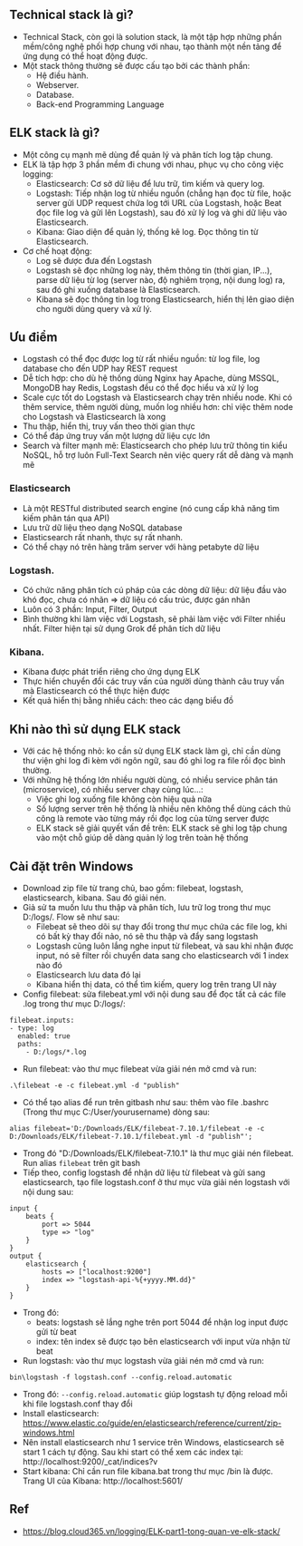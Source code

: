 ## Technical stack là gì?
- Technical Stack, còn gọi là solution stack, là một tập hợp những phần mềm/công nghệ phối hợp chung với nhau, tạo thành một nền tảng để ứng dụng có thể hoạt động được.
- Một stack thông thường sẽ được cấu tạo bởi các thành phần:
  + Hệ điều hành.
  + Webserver.
  + Database.
  + Back-end Programming Language

## ELK stack là gì?
- Một công cụ mạnh mẽ dùng để quản lý và phân tích log tập chung.
- ELK là tập hợp 3 phần mềm đi chung với nhau, phục vụ cho công việc logging:
  + Elasticsearch: Cơ sở dữ liệu để lưu trữ, tìm kiếm và query log.
  + Logstash: Tiếp nhận log từ nhiều nguồn (chẳng hạn đọc từ file, hoặc server gửi UDP request chứa log tới URL của Logstash, hoặc Beat đọc file log và gửi lên Logstash), sau đó xử lý log và ghi dữ liệu vào Elasticsearch.
  + Kibana: Giao diện để quản lý, thống kê log. Đọc thông tin từ Elasticsearch.
- Cơ chế hoạt động:
  + Log sẽ được đưa đến Logstash
  + Logstash sẽ đọc những log này, thêm thông tin (thời gian, IP...), parse dữ liệu từ log (server nào, độ nghiêm trọng, nội dung log) ra, sau đó ghi xuống database là Elasticsearch.
  + Kibana sẽ đọc thông tin log trong Elasticsearch, hiển thị lên giao diện cho người dùng query và xử lý.

## Ưu điểm
- Logstash có thể đọc được log từ rất nhiều nguồn: từ log file, log database cho đến UDP hay REST request
- Dễ tích hợp: cho dù hệ thống dùng Nginx hay Apache, dùng MSSQL, MongoDB hay Redis, Logstash đều có thể đọc hiểu và xử lý log
- Scale cực tốt do Logstash và Elasticsearch chạy trên nhiều node. Khi có thêm service, thêm người dùng, muốn log nhiều hơn: chỉ việc thêm node cho Logstash và Elasticsearch là xong
- Thu thập, hiển thị, truy vấn theo thời gian thực
- Có thể đáp ứng truy vấn một lượng dữ liệu cực lớn
- Search và filter mạnh mẽ: Elasticsearch cho phép lưu trữ thông tin kiểu NoSQL, hỗ trợ luôn Full-Text Search nên việc query rất dễ dàng và mạnh mẽ

### Elasticsearch
- Là một RESTful distributed search engine (nó cung cấp khả năng tìm kiếm phân tán qua API)
- Lưu trữ dữ liệu theo dạng NoSQL database
- Elasticsearch rất nhanh, thực sự rất nhanh.
- Có thể chạy nó trên hàng trăm server với hàng petabyte dữ liệu

### Logstash.
- Có chức năng phân tích cú pháp của các dòng dữ liệu: dữ liệu đầu vào khó đọc, chưa có nhãn => dữ liệu có cấu trúc, được gán nhãn
- Luôn có 3 phần: Input, Filter, Output
- Bình thường khi làm việc với Logstash, sẽ phải làm việc với Filter nhiều nhất. Filter hiện tại sử dụng Grok để phân tích dữ liệu

### Kibana.
- Kibana được phát triển riêng cho ứng dụng ELK
- Thực hiển chuyển đổi các truy vấn của người dùng thành câu truy vấn mà Elasticsearch có thể thực hiện được
- Kết quả hiển thị bằng nhiều cách: theo các dạng biểu đồ

## Khi nào thì sử dụng ELK stack
- Với các hệ thống nhỏ: ko cần sử dụng ELK stack làm gì, chỉ cần dùng thư viện ghi log đi kèm với ngôn ngữ, sau đó ghi log ra file rồi đọc bình thường.
- Với những hệ thống lớn nhiều người dùng, có nhiều service phân tán (microservice), có nhiều server chạy cùng lúc...:
  + Việc ghi log xuống file không còn hiệu quả nữa
  + Số lượng server trên hệ thống là nhiều nên không thể dùng cách thủ công là remote vào từng máy rồi đọc log của từng server được
  + ELK stack sẽ giải quyết vấn đề trên: ELK stack sẽ ghi log tập chung vào một chỗ giúp dễ dàng quản lý log trên toàn hệ thống

## Cài đặt trên Windows
- Download zip file từ trang chủ, bao gồm: filebeat, logstash, elasticsearch, kibana. Sau đó giải nén.
- Giả sử ta muốn lưu thu thập và phân tích, lưu trữ log trong thư mục D:/logs/. Flow sẽ như sau:
  + Filebeat sẽ theo dõi sự thay đổi trong thư mục chứa các file log, khi có bất kỳ thay đổi nảo, nó sẽ thu thập và đẩy sang logstash
  + Logstash cũng luôn lắng nghe input từ filebeat, và sau khi nhận được input, nó sẽ filter rồi chuyển data sang cho elasticsearch với 1 index nào đó
  + Elasticsearch lưu data đó lại
  + Kibana hiển thị data, có thể tìm kiếm, query log trên trang UI này
- Config filebeat: sửa filebeat.yml với nội dung sau để đọc tất cả các file .log trong thư mục D:/logs/:
```
filebeat.inputs:
- type: log
  enabled: true
  paths:
    - D:/logs/*.log
```
- Run filebeat: vào thư mục filebeat vừa giải nén mở cmd và run:
```
.\filebeat -e -c filebeat.yml -d "publish"
``` 
- Có thể tạo alias để run trên gitbash như sau: thêm vào file .bashrc (Trong thư mục C:/User/yourusername) dòng sau:
```
alias filebeat='D:/Downloads/ELK/filebeat-7.10.1/filebeat -e -c D:/Downloads/ELK/filebeat-7.10.1/filebeat.yml -d "publish"';
```
- Trong đó "D:/Downloads/ELK/filebeat-7.10.1" là thư mục giải nén filebeat. Run alias ```filebeat``` trên git bash
- Tiếp theo, config logstash để nhận dữ liệu từ filebeat và gửi sang elasticsearch, tạo file logstash.conf ở thư mục vừa giải nén logstash với nội dung sau:
```
input {
    beats {
        port => 5044
        type => "log"
    }
}
output {
    elasticsearch {
        hosts => ["localhost:9200"]
        index => "logstash-api-%{+yyyy.MM.dd}"
    }
}
```
- Trong đó:
  + beats: logstash sẽ lắng nghe trên port 5044 để nhận log input được gửi từ beat
  + index: tên index sẽ được tạo bên elasticsearch với input vừa nhận từ beat
- Run logstash: vào thư mục logstash vừa giải nén mở cmd và run:
```
bin\logstash -f logstash.conf --config.reload.automatic
```
- Trong đó: ```--config.reload.automatic``` giúp logstash tự động reload mỗi khi file logstash.conf thay đổi
- Install elasticsearch: https://www.elastic.co/guide/en/elasticsearch/reference/current/zip-windows.html
- Nên install elasticsearch như 1 service trên Windows, elasticsearch sẽ start 1 cách tự động. Sau khi start có thể xem các index tại: http://localhost:9200/_cat/indices?v
- Start kibana: Chỉ cần run file kibana.bat trong thư mục /bin là được. Trang UI của Kibana: http://localhost:5601/

## Ref
- https://blog.cloud365.vn/logging/ELK-part1-tong-quan-ve-elk-stack/

